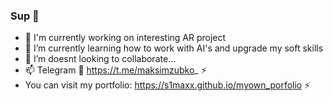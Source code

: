 ### Sup 👋
- 🔭 I'm currently working on interesting AR project
- 🌱 I’m currently learning how to work with AI's and upgrade my soft skills
- 🤔 I’m doesnt looking to collaborate...
- 📫 Telegram 🔗 https://t.me/maksimzubko_ ⚡️
- You can visit my portfolio: https://s1maxx.github.io/myown_porfolio ⚡️
